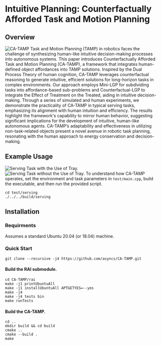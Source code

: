 # Intuitive Planning: Counterfactually Afforded Task and Motion Planning
## Overview
![CA-TAMP](https://github.com/asyncs/CA-TAMP/assets/40043682/0bb7475c-d81a-47bb-907e-a512241c7c04)
Task and Motion Planning (TAMP) in robotics faces the challenge of synthesizing human-like intuitive decision-making processes into autonomous systems. This paper introduces Counterfactually Afforded Task and Motion Planning (CA-TAMP), a framework that integrates human-defined object affordances into TAMP solutions. Inspired by the Dual Process Theory of human cognition, CA-TAMP leverages counterfactual reasoning to generate intuitive, efficient solutions for long-horizon tasks in complex environments. Our approach employs Mini-LGP for subdividing tasks into affordance-based sub-problems and Counterfactual-LGP to integrate the  Effect of Treatment on the Treated, aiding in intuitive decision-making. Through a series of simulated and human experiments, we demonstrate the practicality of CA-TAMP in typical serving tasks, emphasizing its alignment with human intuition and efficiency. The results highlight the framework's capability to mirror human behavior, suggesting significant implications for the development of intuitive, human-like autonomous agents. CA-TAMP’s adaptability and effectiveness in utilizing non-task-related objects present a novel avenue in robotic task planning, resonating with the human approach to energy conservation and decision-making.

## Example Usage
![Serving Task with the Use of Tray.](https://github.com/asyncs/CA-TAMP/assets/40043682/619b3953-f97a-4778-9ccb-0b3725c371a7)
![Serving Task without the Use of Tray.](https://github.com/asyncs/CA-TAMP/assets/40043682/02f80296-cfc7-4e9a-a71e-693b9deed0de)
To understand how CA-TAMP operates, set the environment and task parameters in `test/main.cpp`, build the executable, and then run the provided script.
``` 
cd test/serving
./../../build/serving 
```
## Installation
### Requirments
Assumes a standard Ubuntu 20.04 (or 18.04) machine.
### Quick Start
``` 
git clone --recursive -j4 https://github.com/asyncs/CA-TAMP.git
```
#### Build the RAI submodule.
```
cd CA-TAMP/rai
make -j1 printUbuntuAll
make -j1 installUbuntuAll APTGETYES=--yes
make -j4
make -j4 tests bin
make runTests
```
#### Build the CA-TAMP.
```
cd ..
mkdir build && cd build
cmake ..
cmake --build .
make
```
